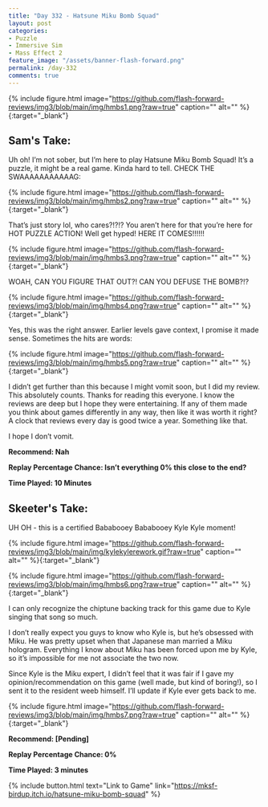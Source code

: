 ```yaml
---
title: "Day 332 - Hatsune Miku Bomb Squad"
layout: post
categories:
- Puzzle
- Immersive Sim
- Mass Effect 2
feature_image: "/assets/banner-flash-forward.png"
permalink: /day-332
comments: true
---
```


{% include figure.html image="https://github.com/flash-forward-reviews/img3/blob/main/img/hmbs1.png?raw=true" caption="" alt="" %}{:target="_blank"}
 
## Sam's Take:

Uh oh! I’m not sober, but I’m here to play Hatsune Miku Bomb Squad! It’s a puzzle, it might be a real game. Kinda hard to tell. CHECK THE SWAAAAAAAAAAAG:

{% include figure.html image="https://github.com/flash-forward-reviews/img3/blob/main/img/hmbs2.png?raw=true" caption="" alt="" %}{:target="_blank"}

That’s just story lol, who cares?!?!? You aren’t here for that you’re here for HOT PUZZLE ACTION! Well get hyped! HERE IT COMES!!!!!!

{% include figure.html image="https://github.com/flash-forward-reviews/img3/blob/main/img/hmbs3.png?raw=true" caption="" alt="" %}{:target="_blank"}

WOAH, CAN YOU FIGURE THAT OUT?! CAN YOU DEFUSE THE BOMB?!?

{% include figure.html image="https://github.com/flash-forward-reviews/img3/blob/main/img/hmbs4.png?raw=true" caption="" alt="" %}{:target="_blank"}

Yes, this was the right answer. Earlier levels gave context, I promise it made sense. Sometimes the hits are words:

{% include figure.html image="https://github.com/flash-forward-reviews/img3/blob/main/img/hmbs5.png?raw=true" caption="" alt="" %}{:target="_blank"}

I didn’t get further than this because I might vomit soon, but I did my review. This absolutely counts. Thanks for reading this everyone. I know the reviews are deep but I hope they were entertaining. If any of them made you think about games differently in any way, then like it was worth it right? A clock that reviews every day is good twice a year. Something like that. 

I hope I don’t vomit.

**Recommend: Nah**

**Replay Percentage Chance: Isn’t everything 0% this close to the end?**

**Time Played: 10 Minutes**

## Skeeter's Take:

UH OH - this is a certified Bababooey Bababooey Kyle Kyle moment!

{% include figure.html image="https://github.com/flash-forward-reviews/img3/blob/main/img/kylekylerework.gif?raw=true" caption="" alt="" %}{:target="_blank"}

{% include figure.html image="https://github.com/flash-forward-reviews/img3/blob/main/img/hmbs6.png?raw=true" caption="" alt="" %}{:target="_blank"}

I can only recognize the chiptune backing track for this game due to Kyle singing that song so much. 

I don’t really expect you guys to know who Kyle is, but he’s obsessed with Miku. He was pretty upset when that Japanese man married a Miku hologram. Everything I know about Miku has been forced upon me by Kyle, so it’s impossible for me not associate the two now. 

Since Kyle is the Miku expert, I didn’t feel that it was fair if I gave my opinion/recommendation on this game (well made, but kind of boring!), so I sent it to the resident weeb himself. I’ll update if Kyle ever gets back to me.

{% include figure.html image="https://github.com/flash-forward-reviews/img3/blob/main/img/hmbs7.png?raw=true" caption="" alt="" %}{:target="_blank"}

**Recommend: [Pending]**

**Replay Percentage Chance: 0%**

**Time Played: 3 minutes**

{% include button.html text="Link to Game" link="https://mksf-birdup.itch.io/hatsune-miku-bomb-squad" %}